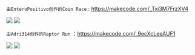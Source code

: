 
`由EnteroPositivo创作的Coin Race`  : https://makecode.com/_Txi3M7FrzXV4    

![](https://s2.ax1x.com/2019/06/28/ZKbrJx.png)
![](https://s2.ax1x.com/2019/06/28/ZKbsW6.png)  

`由Adri314创作的Raptor Run` ：https://makecode.com/_9ecXcLeeAUF1 

![](https://s2.ax1x.com/2019/06/28/ZKq6Nn.png) 
![](https://s2.ax1x.com/2019/06/28/ZKqchq.png) 
